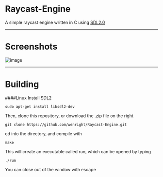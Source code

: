 Raycast-Engine
==============

A simple raycast engine written in C using [SDL2.0](http://libsdl.org/)
***

Screenshots
=
![image](http://i.imgur.com/qTvrnbO.png)

***
Building
=
####Linux
Install SDL2
```
sudo apt-get install libsdl2-dev
```
Then, clone this repository, or download the .zip file on the right
```
git clone https://github.com/wenright/Raycast-Engine.git
```
cd into the directory, and compile with
```
make
```
This will create an executable called run, which can be opened by typing
```
./run
```
You can close out of the window with escape
